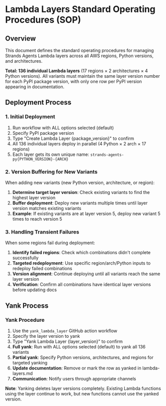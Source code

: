 # Lambda Layers Standard Operating Procedures (SOP)

## Overview

This document defines the standard operating procedures for managing Strands Agents Lambda layers across all AWS regions, Python versions, and architectures.

**Total: 136 individual Lambda layers** (17 regions × 2 architectures × 4 Python versions). All variants must maintain the same layer version number for each PyPI package version, with only one row per PyPI version appearing in documentation.

## Deployment Process

### 1. Initial Deployment
1. Run workflow with ALL options selected (default)
2. Specify PyPI package version
3. Type "Create Lambda Layer {package_version}" to confirm
4. All 136 individual layers deploy in parallel (4 Python × 2 arch × 17 regions)
5. Each layer gets its own unique name: `strands-agents-py{PYTHON_VERSION}-{ARCH}`

### 2. Version Buffering for New Variants
When adding new variants (new Python version, architecture, or region):

1. **Determine target layer version**: Check existing variants to find the highest layer version
2. **Buffer deployment**: Deploy new variants multiple times until layer version matches existing variants
3. **Example**: If existing variants are at layer version 5, deploy new variant 5 times to reach version 5

### 3. Handling Transient Failures
When some regions fail during deployment:

1. **Identify failed regions**: Check which combinations didn't complete successfully
2. **Targeted redeployment**: Use specific region/arch/Python inputs to redeploy failed combinations
3. **Version alignment**: Continue deploying until all variants reach the same layer version
4. **Verification**: Confirm all combinations have identical layer versions before updating docs

## Yank Process

### Yank Procedure
1. Use the `yank_lambda_layer` GitHub action workflow
2. Specify the layer version to yank
3. Type "Yank Lambda Layer {layer_version}" to confirm
4. **Full yank**: Run with ALL options selected (default) to yank all 136 variants
5. **Partial yank**: Specify Python versions, architectures, and regions for targeted yanking
6. **Update documentation**: Remove or mark the row as yanked in lambda-layers.md
7. **Communication**: Notify users through appropriate channels

**Note**: Yanking deletes layer versions completely. Existing Lambda functions using the layer continue to work, but new functions cannot use the yanked version.